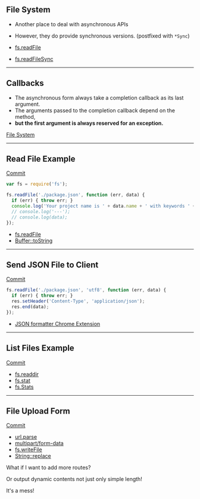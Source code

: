 File System
----------

* Another place to deal with asynchronous APIs
* However, they do provide synchronous versions. (postfixed with `*Sync`)

* [fs.readFile](http://nodejs.org/api/fs.html#fs_fs_readfile_filename_options_callback)
* [fs.readFileSync](http://nodejs.org/api/fs.html#fs_fs_readfilesync_filename_options)

---



Callbacks
---

* The asynchronous form always take a completion callback as its last argument.
* The arguments passed to the completion callback depend on the method, 
* **but the first argument is always reserved for an exception.**

[File System](http://nodejs.org/api/fs.html#fs_file_system)

---



Read File Example
---

[Commit](https://github.com/NTU-CCSP/node-tutorial/commit/5bcf59fb24b33042b05b99f612b40ac8b2bb4858)
```JavaScript
var fs = require('fs');

fs.readFile('./package.json', function (err, data) {
  if (err) { throw err; }
  console.log('Your project name is ' + data.name + ' with keywords ' + data.keywords);
  // console.log('---');
  // console.log(data);
});
```

* [fs.readFile](http://nodejs.org/api/fs.html#fs_fs_readfile_filename_options_callback)
* [Buffer::toString](http://nodejs.org/api/buffer.html#buffer_buf_tostring_encoding_start_end)

---



Send JSON File to Client
---

[Commit](https://github.com/NTU-CCSP/node-tutorial/commit/99ad3d2be3a237f55b7e1be85fd0826a6344d56d)
```JavaScript
fs.readFile('./package.json', 'utf8', function (err, data) {
  if (err) { throw err; }
  res.setHeader('Content-Type', 'application/json');
  res.end(data);
});
```

* [JSON formatter Chrome Extension](https://chrome.google.com/webstore/detail/json-formatter/bcjindcccaagfpapjjmafapmmgkkhgoa)

---



List Files Example
---

[Commit](https://github.com/NTU-CCSP/node-tutorial/commit/116a79accef33e0983f06571dc3b6a664e7108f9)

* [fs.readdir](http://nodejs.org/api/fs.html#fs_fs_readdir_path_callback)
* [fs.stat](http://nodejs.org/api/fs.html#fs_fs_stat_path_callback)
* [fs.Stats](http://nodejs.org/api/fs.html#fs_class_fs_stats)

---



File Upload Form
---

[Commit](https://github.com/NTU-CCSP/node-tutorial/commit/b0f5be5167c3a34360dd3d065328cab9f10a6249)

* [url.parse](http://nodejs.org/api/url.html#url_url_parse_urlstr_parsequerystring_slashesdenotehost)
* [multipart/form-data](http://www.w3.org/TR/html401/interact/forms.html#h-17.13.4.2)
* [fs.writeFile](http://nodejs.org/api/fs.html#fs_fs_writefile_filename_data_options_callback)
* [String::replace](https://developer.mozilla.org/en-US/docs/Web/JavaScript/Reference/Global_Objects/String/replace)

<p class="fragment">What if I want to add more routes?</p>
<p class="fragment">Or output dynamic contents not just only simple length!</p>
<p class="fragment">It's a mess!</p>


